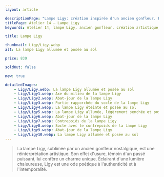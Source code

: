 ```yaml
---
layout: article

descriptionPage: "Lampe Ligy: création inspirée d'un ancien gonfleur. Elle s'étends comme le manche d'un ancien gonfleur."
titlePage: Atelier 14 — Lampe Ligy
keywords: Atelier 14, lampe Ligy, ancien gonfleur, création artistique, vert usine, effet d'usure, lumière chaleureuse, authenticité.

title: Lampe Ligy

thumbnail: Ligy/Ligy.webp
alt: La lampe Ligy allumée et posée au sol

price: 830

soldOut: false

new: true

detailedImages:
    - Ligy/Ligy.webp: La lampe Ligy allumée et posée au sol
    - Ligy/Ligy1.webp: Axe du milieu de la lampe Ligy
    - Ligy/Ligy2.webp: Abat-jour de la lampe Ligy
    - Ligy/Ligy3.webp: Partie rapporchée du socle de la lampe Ligy
    - Ligy/Ligy4.webp: La lampe Ligy éteinte et posée au sol
    - Ligy/Ligy5.webp: La lampe Ligy allumée, légèrement penchée et posée au sol
    - Ligy/Ligy6.webp: Abat-jour de la lampe Ligy
    - Ligy/Ligy7.webp: Contrepoids de la lampe Ligy
    - Ligy/Ligy8.webp: Socle avec le contrepoids de la lampe Ligy
    - Ligy/Ligy9.webp: Abat-jour de la lampe Ligy
    - Ligy/Ligy10.webp: La lampe Ligy allumée et posée au sol
---
```

> La lampe Ligy, sublimée par un ancien gonfleur nostalgique, est une réinterprétation artistique. Son effet d'usure, témoin d'un passé puissant, lui confère un charme unique. Éclairant d'une lumière chaleureuse, Ligy est une ode poétique à l'authenticité et à l'intemporalité.
